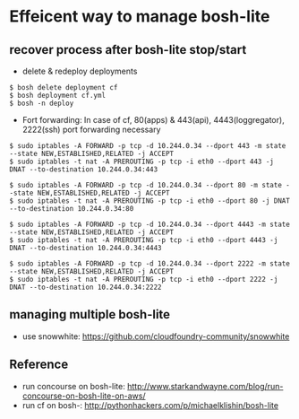 # Effeicent way to manage bosh-lite

## recover process after bosh-lite stop/start
- delete & redeploy deployments
```
$ bosh delete deployment cf
$ bosh deployment cf.yml
$ bosh -n deploy
```
- Fort forwarding: In case of cf, 80(apps) & 443(api), 4443(loggregator), 2222(ssh) port forwarding necessary
```
$ sudo iptables -A FORWARD -p tcp -d 10.244.0.34 --dport 443 -m state --state NEW,ESTABLISHED,RELATED -j ACCEPT
$ sudo iptables -t nat -A PREROUTING -p tcp -i eth0 --dport 443 -j DNAT --to-destination 10.244.0.34:443

$ sudo iptables -A FORWARD -p tcp -d 10.244.0.34 --dport 80 -m state --state NEW,ESTABLISHED,RELATED -j ACCEPT
$ sudo iptables -t nat -A PREROUTING -p tcp -i eth0 --dport 80 -j DNAT --to-destination 10.244.0.34:80

$ sudo iptables -A FORWARD -p tcp -d 10.244.0.34 --dport 4443 -m state --state NEW,ESTABLISHED,RELATED -j ACCEPT
$ sudo iptables -t nat -A PREROUTING -p tcp -i eth0 --dport 4443 -j DNAT --to-destination 10.244.0.34:4443

$ sudo iptables -A FORWARD -p tcp -d 10.244.0.34 --dport 2222 -m state --state NEW,ESTABLISHED,RELATED -j ACCEPT
$ sudo iptables -t nat -A PREROUTING -p tcp -i eth0 --dport 2222 -j DNAT --to-destination 10.244.0.34:2222
```

## managing multiple bosh-lite
- use snowwhite: https://github.com/cloudfoundry-community/snowwhite


## Reference
- run concourse on bosh-lite: http://www.starkandwayne.com/blog/run-concourse-on-bosh-lite-on-aws/
- run cf on bosh-: http://pythonhackers.com/p/michaelklishin/bosh-lite
